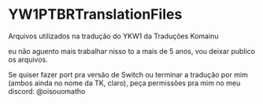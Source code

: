 # YW1PTBRTranslationFiles
Arquivos utilizados na tradução do YKW1 da Traduções Komainu 

eu não aguento mais trabalhar nisso to a mais de 5 anos, vou deixar publico os arquivos.

Se quiser fazer port pra versão de Switch ou terminar a tradução por mim (ambos ainda no nome da TK, claro), peça permissões pra mim no meu discord: @oisouomatho
